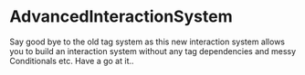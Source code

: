 # AdvancedInteractionSystem
Say good bye to the old tag system as this new interaction system allows you to build an interaction system without any tag dependencies and messy Conditionals 
etc. Have a go at it..


